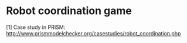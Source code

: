 # Robot coordination game

[1] Case study in PRISM: http://www.prismmodelchecker.org/casestudies/robot_coordination.php
